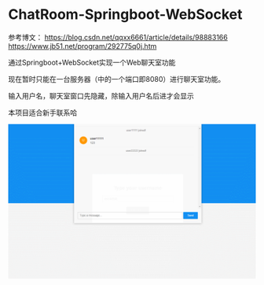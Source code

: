 # ChatRoom-Springboot-WebSocket
参考博文：
https://blog.csdn.net/qqxx6661/article/details/98883166
https://www.jb51.net/program/292775q0j.htm

通过Springboot+WebSocket实现一个Web聊天室功能

现在暂时只能在一台服务器（中的一个端口即8080）进行聊天室功能。

输入用户名，聊天室窗口先隐藏，除输入用户名后进才会显示

本项目适合新手联系哈

![./image/chat.png](./image/chat.png)